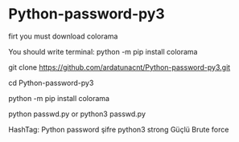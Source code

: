 # Python-password-py3
firt you must download colorama

You should write terminal: python -m pip install colorama


git clone https://github.com/ardatunacnt/Python-password-py3.git

cd Python-password-py3

python -m pip install colorama

python passwd.py or python3 passwd.py



HashTag:
Python 
password 
şifre 
python3 
strong 
Güçlü
Brute force 

